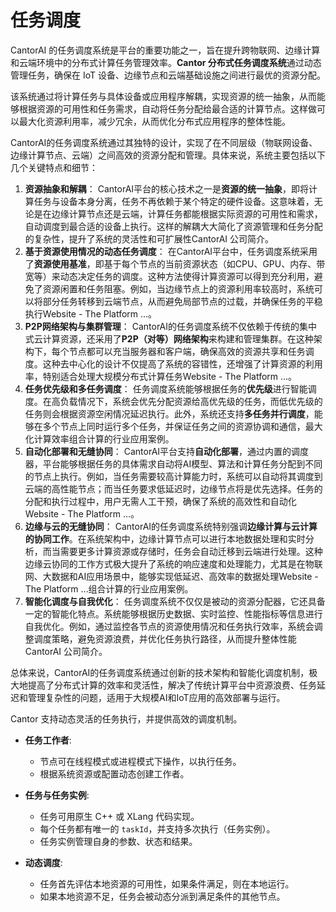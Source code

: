 # 任务调度

CantorAI 的任务调度系统是平台的重要功能之一，旨在提升跨物联网、边缘计算和云端环境中的分布式计算任务管理效率。**Cantor 分布式任务调度系统**通过动态管理任务，确保在 IoT 设备、边缘节点和云端基础设施之间进行最优的资源分配。

该系统通过将计算任务与具体设备或应用程序解耦，实现资源的统一抽象，从而能够根据资源的可用性和任务需求，自动将任务分配给最合适的计算节点。这样做可以最大化资源利用率，减少冗余，从而优化分布式应用程序的整体性能。

CantorAI的任务调度系统通过其独特的设计，实现了在不同层级（物联网设备、边缘计算节点、云端）之间高效的资源分配和管理。具体来说，系统主要包括以下几个关键特点和细节：

1. **资源抽象和解耦**： CantorAI平台的核心技术之一是**资源的统一抽象**，即将计算任务与设备本身分离，任务不再依赖于某个特定的硬件设备。这意味着，无论是在边缘计算节点还是云端，计算任务都能根据实际资源的可用性和需求，自动调度到最合适的设备上执行。这样的解耦大大简化了资源管理和任务分配的复杂性，提升了系统的灵活性和可扩展性CantorAI 公司简介。
2. **基于资源使用情况的动态任务调度**： 在CantorAI平台中，任务调度系统采用了**资源使用基准**，即基于每个节点的当前资源状态（如CPU、GPU、内存、带宽等）来动态决定任务的调度。这种方法使得计算资源可以得到充分利用，避免了资源闲置和任务阻塞。例如，当边缘节点上的资源利用率较高时，系统可以将部分任务转移到云端节点，从而避免局部节点的过载，并确保任务的平稳执行Website - The Platform …。
3. **P2P网络架构与集群管理**： CantorAI的任务调度系统不仅依赖于传统的集中式云计算资源，还采用了**P2P（对等）网络架构**来构建和管理集群。在这种架构下，每个节点都可以充当服务器和客户端，确保高效的资源共享和任务调度。这种去中心化的设计不仅提高了系统的容错性，还增强了计算资源的利用率，特别适合处理大规模分布式计算任务Website - The Platform …。
4. **任务优先级和多任务调度**： 任务调度系统能够根据任务的**优先级**进行智能调度。在高负载情况下，系统会优先分配资源给高优先级的任务，而低优先级的任务则会根据资源空闲情况延迟执行。此外，系统还支持**多任务并行调度**，能够在多个节点上同时运行多个任务，并保证任务之间的资源协调和通信，最大化计算效率组合计算的行业应用案例。
5. **自动化部署和无缝协同**： CantorAI平台支持**自动化部署**，通过内置的调度器，平台能够根据任务的具体需求自动将AI模型、算法和计算任务分配到不同的节点上执行。例如，当任务需要较高计算能力时，系统可以自动将其调度到云端的高性能节点；而当任务要求低延迟时，边缘节点将是优先选择。任务的分配和执行过程中，用户无需人工干预，确保了系统的高效性和自动化Website - The Platform …。
6. **边缘与云的无缝协同**： CantorAI的任务调度系统特别强调**边缘计算与云计算的协同工作**。在系统架构中，边缘计算节点可以进行本地数据处理和实时分析，而当需要更多计算资源或存储时，任务会自动迁移到云端进行处理。这种边缘云协同的工作方式极大提升了系统的响应速度和处理能力，尤其是在物联网、大数据和AI应用场景中，能够实现低延迟、高效率的数据处理Website - The Platform …组合计算的行业应用案例。
7. **智能化调度与自我优化**： 任务调度系统不仅仅是被动的资源分配器，它还具备一定的智能化特点。系统能够根据历史数据、实时监控、性能指标等信息进行自我优化。例如，通过监控各节点的资源使用情况和任务执行效率，系统会调整调度策略，避免资源浪费，并优化任务执行路径，从而提升整体性能CantorAI 公司简介。

总体来说，CantorAI的任务调度系统通过创新的技术架构和智能化调度机制，极大地提高了分布式计算的效率和灵活性，解决了传统计算平台中资源浪费、任务延迟和管理复杂性的问题，适用于大规模AI和IoT应用的高效部署与运行。

Cantor 支持动态灵活的任务执行，并提供高效的调度机制。

- **任务工作者**:
  - 节点可在线程模式或进程模式下操作，以执行任务。
  - 根据系统资源或配置动态创建工作者。

- **任务与任务实例**:
  - 任务可用原生 C++ 或 XLang 代码实现。
  - 每个任务都有唯一的 `taskId`，并支持多次执行（任务实例）。
  - 任务实例管理自身的参数、状态和结果。

- **动态调度**:
  - 任务首先评估本地资源的可用性，如果条件满足，则在本地运行。
  - 如果本地资源不足，任务会被动态分派到满足条件的其他节点。